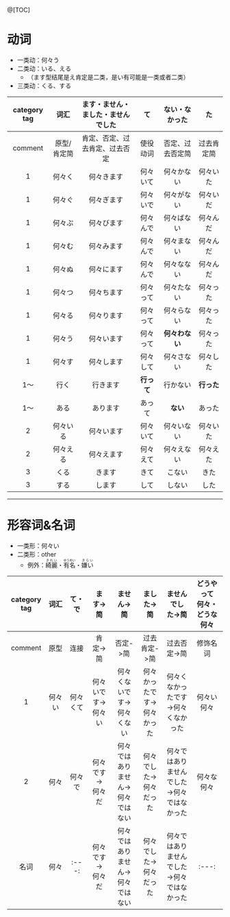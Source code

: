 @[TOC]

# 动词

- 一类动：何々う
- 二类动：いる、える
    - （ます型结尾是え肯定是二类，是い有可能是一类或者二类）
- 三类动：くる、する


|category tag|词汇|ます・ません・ました・ませんでした|て|ない・なかった|た|
|:---:|:---:|:---:|:---:|:---:|:---:|
|comment|原型/肯定简|肯定、否定、过去肯定、过去否定|使役动词|否定、过去否定简|过去肯定简|
|1|何々く|何々きます|何々いて|何々かない|何々いた|
|1|何々ぐ|何々ぎます|何々いで|何々がない|何々いだ|
|1|何々ぶ|何々びます|何々んで|何々ばない|何々んだ|
|1|何々む|何々みます|何々んで|何々まない|何々んだ|
|1|何々ぬ|何々にます|何々んで|何々なない|何々んだ|
|1|何々つ|何々ちます|何々って|何々たない|何々った|
|1|何々る|何々ります|何々って|何々らない|何々った|
|1|何々う|何々います|何々って|**何々わない**|何々った|
|1|何々す|何々します|何々して|何々さない|何々した|
|1〜|行く|行きます|**行って**|行かない|**行った**|
|1〜|ある|あります|あって|**ない**|あった|
|2|何々いる|何々います|何々いて|何々いない|何々いた|
|2|何々える|何々えます|何々えて|何々えない|何々えた|
|3|くる|きます|きて|こない|きた|
|3|する|します|して|しない|した|

---

# 形容词&名词

- 一类形：何々い
- 二类形：other
    - 例外：<ruby>綺麗<rt>きれい</rt></ruby>・<ruby>有名<rt>ゆうめい</rt></ruby>・<ruby>嫌い<rt>きらい</rt></ruby>

|category tag|词汇|て・で|ます->简|ません->简|ました->简|ませんでした->简|どうやって何々・どうな何々|
|:---:|:---:|:---:|:---:|:---:|:---:|:---:|:---:|
|comment|原型|连接|肯定->简|否定->简|过去肯定->简|过去否定->简|修饰名词|
|1|何々い|何々くて|何々いです→何々い|何々くないです→何々くない|何々かったです→何々かった|何々くなかったです→何々くなかった|何々い何々|
|2|何々|何々で|何々です→何々だ|何々ではありません→何々ではない|何々でした→何々だった|何々ではありませんでした→何々ではなかった|何々な何々|
|名词|何々|:---:|何々です→何々だ|何々ではありません→何々ではない|何々でした→何々だった|何々ではありませんでした→何々ではなかった|:---:|
